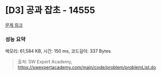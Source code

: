 # [D3] 공과 잡초 - 14555 

[문제 링크](https://swexpertacademy.com/main/code/problem/problemDetail.do?contestProbId=AYGtoa3qARcDFARC) 

### 성능 요약

메모리: 61,584 KB, 시간: 150 ms, 코드길이: 337 Bytes



> 출처: SW Expert Academy, https://swexpertacademy.com/main/code/problem/problemList.do